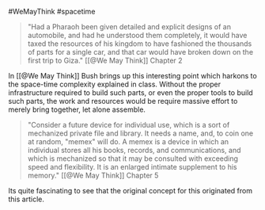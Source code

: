 #WeMayThink #spacetime
> "Had a Pharaoh been given detailed and explicit designs of an automobile, and had he understood them completely, it would have taxed the resources of his kingdom to have fashioned the thousands of parts for a single car, and that car would have broken down on the first trip to Giza."
> [[@We May Think]] Chapter 2

In [[@We May Think]] Bush brings up this interesting point which harkons to the space-time complexity explained in class. Without the proper infrastructure required to build such parts, or even the proper tools to build such parts, the work and resources would be require massive effort to merely bring together, let alone assemble.

>"Consider a future device for individual use, which is a sort of mechanized private file and library. It needs a name, and, to coin one at random, "memex" will do. A memex is a device in which an individual stores all his books, records, and communications, and which is mechanized so that it may be consulted with exceeding speed and flexibility. It is an enlarged intimate supplement to his memory."
>[[@We May Think]] Chapter 5

Its quite fascinating to see that the original concept for this originated from this article.
